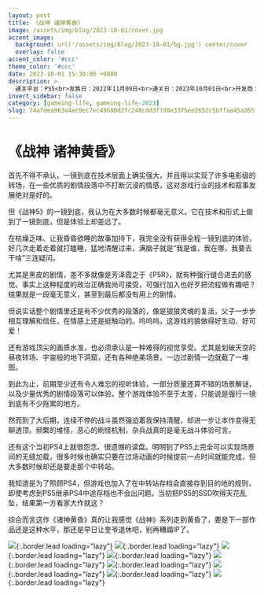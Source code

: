 ```yaml
---
layout: post
title: 《战神 诸神黄昏》
image: /assets/img/blog/2023-10-01/cover.jpg
accent_image: 
  background: url('/assets/img/blog/2023-10-01/bg.jpg') center/cover
  overlay: false
accent_color: '#ccc'
theme_color: '#ccc'
date: 2023-10-01 15:30:00 +0800
description: >
  通关平台：PS5<br>发售日：2022年11月09日<br>通关日：2023年10月01日<br>开发商：圣塔莫尼卡工作室<br>发行商：索尼互动娱乐
invert_sidebar: false
category: [gameing-life, gameing-life-2023]
slug: 74afdea963a4ec9ec7ec49680d2fc248cdd3f7d8e3375ee2652c5bffaa45a265
---
```


# 《战神 诸神黄昏》

首先不得不承认，一镜到底在技术层面上确实强大，并且得以实现了许多电影级的转场，在一些优质的剧情段落中不打断沉浸的情感，这对游戏行业的技术和叙事发展绝对是好的。

但《战神5》的一镜到底，我认为在大多数时候都毫无意义。它在技术和形式上做到了一镜到底，但是体验上却差远了。

在枯燥乏味、让我昏昏欲睡的故事加持下，我完全没有获得全程一镜到底的体验，好几次走着走着就打瞌睡，猛地清醒过来，满脑子就是“我是谁，我在哪，我要去干啥”三连疑问。

尤其是黑皮的剧情，差不多就像是芳泽霞之于《P5R》，就有种强行缝合进去的感觉。事实上这种程度的政治正确我尚可接受，可强行加入也好歹把流程做有趣吧？结果就是一段毫无意义，甚至到最后都没有用上的剧情。

但说实话整个剧情里还是有不少优秀的段落的，像是狼狼灵魂的复活，父子一步步相互理解和信任，在情感上还是挺触动的。呜呜呜，这游戏的狼做得好生动、好可爱！

还有游戏顶尖的画质水准，也必须承认是一种难得的视觉享受。尤其是划破天空的昼夜转场、宇宙般的地下洞窟，还有各种绝美场景，一边过剧情一边就截了一堆图。

到此为止，前期至少还有令人难忘的视听体验，一部分质量还算不错的场景解谜，以及少量优秀的剧情段落可以体验，整个游戏体验不至于太差，只能说是强行一镜到底有不少拖累的地方。

然而到了大后期，连续不停的战斗虽然强迫着我保持清醒，却进一步让本作变得无聊透顶。频繁的堆怪，恶心的刷怪机制，杂兵战真的是毫无战斗体验可言。

还有这个当初PS4上就很怨念、很遗憾的读盘。明明到了PS5上完全可以实现场景间的无缝加载，很多时候也确实只要在过场动画的时候提前一点时间就能完成，但大多数时候却还是要走那个中转站。

我知道是为了照顾PS4，但游戏也加入了在中转站存档会直接存到目的地的规则，即使考虑到PS5继承PS4中途存档也不会出问题。当初把PS5的SSD吹得天花乱坠，结果第一方看家大作就这？

综合而言这作《诸神黄昏》真的让我感觉《战神》系列走到黄昏了，要是下一部作品还是这种水平，那还是早日让奎爷退休吧，别再糟蹋IP了。


![](/assets/img/blog/2023-10-01/1.jpg){:.border.lead loading="lazy"}
![](/assets/img/blog/2023-10-01/2.jpg){:.border.lead loading="lazy"}
![](/assets/img/blog/2023-10-01/3.jpg){:.border.lead loading="lazy"}
![](/assets/img/blog/2023-10-01/4.jpg){:.border.lead loading="lazy"}
![](/assets/img/blog/2023-10-01/5.jpg){:.border.lead loading="lazy"}
![](/assets/img/blog/2023-10-01/6.jpg){:.border.lead loading="lazy"}
![](/assets/img/blog/2023-10-01/7.jpg){:.border.lead loading="lazy"}
![](/assets/img/blog/2023-10-01/8.jpg){:.border.lead loading="lazy"}
![](/assets/img/blog/2023-10-01/9.jpg){:.border.lead loading="lazy"}